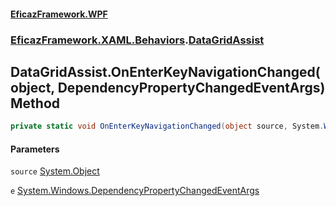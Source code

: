 #### [EficazFramework.WPF](EficazFrameworkWPF.md 'EficazFramework WPF')
### [EficazFramework.XAML.Behaviors](EficazFrameworkWPF.md#EficazFramework.XAML.Behaviors 'EficazFramework.XAML.Behaviors').[DataGridAssist](EficazFramework.XAML.Behaviors/DataGridAssist.md 'EficazFramework.XAML.Behaviors.DataGridAssist')

## DataGridAssist.OnEnterKeyNavigationChanged(object, DependencyPropertyChangedEventArgs) Method

```csharp
private static void OnEnterKeyNavigationChanged(object source, System.Windows.DependencyPropertyChangedEventArgs e);
```
#### Parameters

<a name='EficazFramework.XAML.Behaviors.DataGridAssist.OnEnterKeyNavigationChanged(object,System.Windows.DependencyPropertyChangedEventArgs).source'></a>

`source` [System.Object](https://docs.microsoft.com/en-us/dotnet/api/System.Object 'System.Object')

<a name='EficazFramework.XAML.Behaviors.DataGridAssist.OnEnterKeyNavigationChanged(object,System.Windows.DependencyPropertyChangedEventArgs).e'></a>

`e` [System.Windows.DependencyPropertyChangedEventArgs](https://docs.microsoft.com/en-us/dotnet/api/System.Windows.DependencyPropertyChangedEventArgs 'System.Windows.DependencyPropertyChangedEventArgs')
